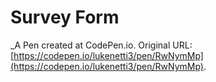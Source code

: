 # Survey Form
 _A Pen created at CodePen.io. Original URL: [https://codepen.io/lukenetti3/pen/RwNymMp](https://codepen.io/lukenetti3/pen/RwNymMp).

 